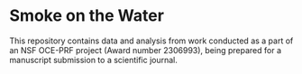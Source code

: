 # Smoke on the Water 

This repository contains data and analysis from work conducted as a part of an NSF OCE-PRF project (Award number 2306993), being prepared for a manuscript submission to a scientific journal. 